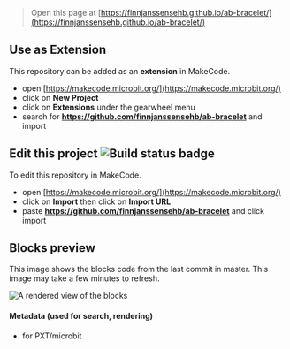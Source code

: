 
> Open this page at [https://finnjanssensehb.github.io/ab-bracelet/](https://finnjanssensehb.github.io/ab-bracelet/)

## Use as Extension

This repository can be added as an **extension** in MakeCode.

* open [https://makecode.microbit.org/](https://makecode.microbit.org/)
* click on **New Project**
* click on **Extensions** under the gearwheel menu
* search for **https://github.com/finnjanssensehb/ab-bracelet** and import

## Edit this project ![Build status badge](https://github.com/finnjanssensehb/ab-bracelet/workflows/MakeCode/badge.svg)

To edit this repository in MakeCode.

* open [https://makecode.microbit.org/](https://makecode.microbit.org/)
* click on **Import** then click on **Import URL**
* paste **https://github.com/finnjanssensehb/ab-bracelet** and click import

## Blocks preview

This image shows the blocks code from the last commit in master.
This image may take a few minutes to refresh.

![A rendered view of the blocks](https://github.com/finnjanssensehb/ab-bracelet/raw/master/.github/makecode/blocks.png)

#### Metadata (used for search, rendering)

* for PXT/microbit
<script src="https://makecode.com/gh-pages-embed.js"></script><script>makeCodeRender("{{ site.makecode.home_url }}", "{{ site.github.owner_name }}/{{ site.github.repository_name }}");</script>
